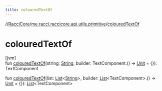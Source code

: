 ```yaml
---
title: colouredTextOf
---
```

//[RacciCore](../../index.html)/[me.racci.raccicore.api.utils.primitive](index.html)/[colouredTextOf](coloured-text-of.html)



# colouredTextOf



[jvm]\
fun [colouredTextOf](coloured-text-of.html)(string: [String](https://kotlinlang.org/api/latest/jvm/stdlib/kotlin/-string/index.html), builder: TextComponent.() -&gt; [Unit](https://kotlinlang.org/api/latest/jvm/stdlib/kotlin/-unit/index.html) = {}): TextComponent

fun [colouredTextOf](coloured-text-of.html)(list: [List](https://kotlinlang.org/api/latest/jvm/stdlib/kotlin.collections/-list/index.html)&lt;[String](https://kotlinlang.org/api/latest/jvm/stdlib/kotlin/-string/index.html)&gt;, builder: [List](https://kotlinlang.org/api/latest/jvm/stdlib/kotlin.collections/-list/index.html)&lt;TextComponent&gt;.() -&gt; [Unit](https://kotlinlang.org/api/latest/jvm/stdlib/kotlin/-unit/index.html) = {}): [List](https://kotlinlang.org/api/latest/jvm/stdlib/kotlin.collections/-list/index.html)&lt;TextComponent&gt;




